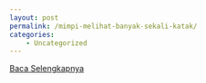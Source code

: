 ```yaml
---
layout: post
permalink: /mimpi-melihat-banyak-sekali-katak/
categories:
    - Uncategorized
---
```


[Baca Selengkapnya](/03)